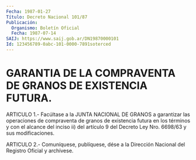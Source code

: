 ```yaml
---
Fecha: 1987-01-27
Título: Decreto Nacional 101/87
Publicación:
  Organismo: Boletín Oficial
  Fecha: 1987-07-14
SAIJ: https://www.saij.gob.ar/DN19870000101
Id: 123456789-0abc-101-0000-7891soterced
---
```

# GARANTIA DE LA COMPRAVENTA DE GRANOS DE EXISTENCIA FUTURA.

<a id="1"></a>
ARTICULO  1.-  Facúltase a la JUNTA NACIONAL DE GRANOS a garantizar las operaciones  de  compraventa  de granos de existencia futura en los términos y con el alcance del inciso  ii)  del  artículo  9 del Decreto Ley Nro. 6698/63 y sus modificaciones.

<a id="2"></a>
ARTICULO  2.- Comuníquese, publíquese, dése a la Dirección Nacional del Registro Oficial y archívese.